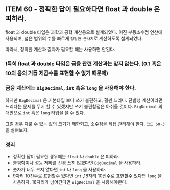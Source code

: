 ## ITEM 60 - 정확한 답이 필요하다면 float 과 double 은 피하라.
float 과 double 타입은 과학과 공학 계산용으로 설계되었다. 이진 부동소수점 연산에 사용되며, 넓은 범위의 수를 빠르게 `정밀한 근사치`로 계산하도록 설계되었다.

따라서, 정확한 계산과 결과가 필요할 때는 사용하면 안된다.

### ❗️특히 float 과 double 타입은 금융 관련 계산과는 맞지 않는다. (0.1 혹은 10의 음의 거듭 제곱수를 표현할 수 없기 때문에)

### 금융 계산에는 `BigDecimal`, `int` 혹은 `long` 을 사용해야 한다.
하지만 `BigDecimal` 은 기본타입 보다 쓰기 불편하고, 훨씬 느리다. 단발성 계산이라면 느리다는 문제를 무시 할 수 있겠지만 쓰기 불편함점은 아쉬울 것이다. 
`BigDecimal` 의 대안으로 `int` 혹은 `long` 타입을 쓸 수 있다. 

그럴 경우 다룰 수 있는 값의 크기가 제한되고, 소수점을 직접 관리해야 한다. `코드 60-3` 을 살펴보자.

### 정리
- 정확한 답이 필요한 경우에는 `float` 나 `double` 은 피하라.
- 불폄함이나 성능 저하를 신경 쓰지 않겠다면 `BigDecimal` 을 사용하라.
- 숫자가 너무 크지 않다면 `int` 나 `long` 을 사용하라.
- 9자리 10진수로 표현할수 있다면 `int` ,18자리 10진수로 표현할수 있다면 `long` 을 사용하자.
18자리가 넘어간다면 `BigDecimal` 을 사용해야한다. 
